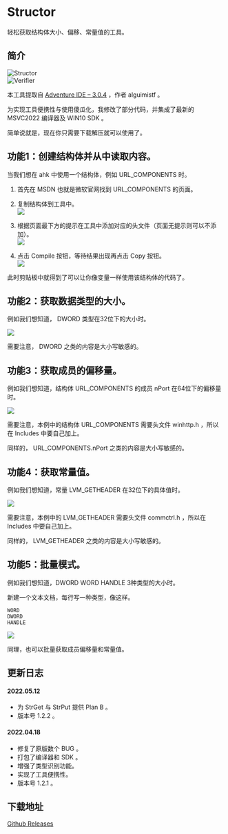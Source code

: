 # Structor  
  
轻松获取结构体大小、偏移、常量值的工具。  
  
  
  
## 简介  
  
![Structor](https://raw.githubusercontent.com/telppa/Structor/main/Img/1.png)  
![Verifier](https://raw.githubusercontent.com/telppa/Structor/main/Img/2.png)  
  
本工具提取自 [Adventure IDE – 3.0.4](https://sourceforge.net/projects/autogui/) ，作者 alguimistf 。  
  
为实现工具便携性与使用傻瓜化，我修改了部分代码，并集成了最新的 MSVC2022 编译器及 WIN10 SDK 。  
  
简单说就是，现在你只需要下载解压就可以使用了。  
  
  
  
## 功能1：创建结构体并从中读取内容。  
  
当我们想在 ahk 中使用一个结构体，例如 URL_COMPONENTS 时。  
  
1. 首先在 MSDN 也就是微软官网找到 URL_COMPONENTS 的页面。  
  
2. 复制结构体到工具中。  
![](https://raw.githubusercontent.com/telppa/Structor/main/Img/3.png)  
  
3. 根据页面最下方的提示在工具中添加对应的头文件（页面无提示则可以不添加）。  
![](https://raw.githubusercontent.com/telppa/Structor/main/Img/4.png)  
  
4. 点击 Compile 按钮，等待结果出现再点击 Copy 按钮。  
![](https://raw.githubusercontent.com/telppa/Structor/main/Img/5.png)  
  
此时剪贴板中就得到了可以让你像变量一样使用该结构体的代码了。  
  
  
  
## 功能2：获取数据类型的大小。  
  
例如我们想知道， DWORD 类型在32位下的大小时。  
  
![](https://raw.githubusercontent.com/telppa/Structor/main/Img/6.png)  
  
需要注意， DWORD 之类的内容是大小写敏感的。  
  
  
  
## 功能3：获取成员的偏移量。  
  
例如我们想知道，结构体 URL_COMPONENTS 的成员 nPort 在64位下的偏移量时。  
  
![](https://raw.githubusercontent.com/telppa/Structor/main/Img/7.png)  
  
需要注意，本例中的结构体 URL_COMPONENTS 需要头文件 winhttp.h ，所以在 Includes 中要自己加上。  
  
同样的， URL_COMPONENTS.nPort 之类的内容是大小写敏感的。  
  
  
  
## 功能4：获取常量值。  
  
例如我们想知道，常量 LVM_GETHEADER 在32位下的具体值时。  
  
![](https://raw.githubusercontent.com/telppa/Structor/main/Img/8.png)  
  
需要注意，本例中的 LVM_GETHEADER 需要头文件 commctrl.h ，所以在 Includes 中要自己加上。  
  
同样的， LVM_GETHEADER 之类的内容是大小写敏感的。  
  
  
  
## 功能5：批量模式。  
  
例如我们想知道，DWORD WORD HANDLE 3种类型的大小时。  
  
新建一个文本文档，每行写一种类型，像这样。  
  
```
WORD
DWORD
HANDLE
```
  
![](https://raw.githubusercontent.com/telppa/Structor/main/Img/9.png)  
  
同理，也可以批量获取成员偏移量和常量值。  
  
  
  
## 更新日志  
#### 2022.05.12
* 为 StrGet 与 StrPut 提供 Plan B 。
* 版本号 1.2.2 。
#### 2022.04.18
* 修复了原版数个 BUG 。
* 打包了编译器和 SDK 。
* 增强了类型识别功能。
* 实现了工具便携性。
* 版本号 1.2.1 。
  
  
  
## 下载地址  
  
[Github Releases](https://github.com/telppa/Structor/releases)
